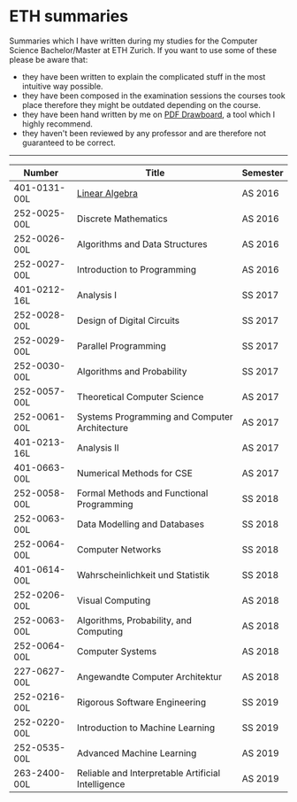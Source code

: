 # ETH summaries
Summaries which I have written during my studies for the Computer Science Bachelor/Master at ETH Zurich. If you want to use some of these please be aware that:

- they have been written to explain the complicated stuff in the most intuitive way possible.
- they have been composed in the examination sessions the courses took place therefore they might be outdated depending on the course.
- they have been hand written by me on [PDF Drawboard](https://www.drawboard.com/pdf/), a tool which I highly recommend.
- they haven't been reviewed by any professor and are therefore not guaranteed to be correct.

---

| Number        | Title           | Semester  |
| ------------- |-------------  | -----|
| 401-0131-00L  | 	[Linear Algebra](https://github.com/bojonas/eth-summaries/blob/master/Lineare%20Algebra%20Zusammenfassung.pdf)   | AS 2016 |
| 252-0025-00L  | Discrete Mathematics      |   AS 2016 |
| 252-0026-00L | 	Algorithms and Data Structures       |    AS 2016 |
| 252-0027-00L | 	Introduction to Programming        |    AS 2016 |
| 401-0212-16L  | 		Analysis I   | SS 2017 |
| 252-0028-00L | 	Design of Digital Circuits      |   SS 2017 |
| 252-0029-00L | 		Parallel Programming       |    SS 2017 |
| 252-0030-00L | 		Algorithms and Probability        |    SS 2017 |
| 252-0057-00L  | 			Theoretical Computer Science   | AS 2017 |
| 252-0061-00L | 		Systems Programming and Computer Architecture      |   AS 2017 |
| 401-0213-16L | 			Analysis II       |    AS 2017 |
| 401-0663-00L | 			Numerical Methods for CSE        |    AS 2017 |
| 252-0058-00L  | 				Formal Methods and Functional Programming   | SS 2018 |
| 252-0063-00L | 			Data Modelling and Databases      |   SS 2018 |
| 252-0064-00L | 				Computer Networks      |    SS 2018 |
| 401-0614-00L | 				Wahrscheinlichkeit und Statistik         |    SS 2018 |
 | 252-0206-00L  | 					Visual Computing   | AS 2018 |
| 252-0063-00L | 				Algorithms, Probability, and Computing      |   AS 2018 |
| 252-0064-00L | 					Computer Systems      |    AS 2018 |
| 227-0627-00L | 					Angewandte Computer Architektur        |    AS 2018 |
| 252-0216-00L | 						Rigorous Software Engineering      |    SS 2019 |
| 252-0220-00L | 						Introduction to Machine Learning         |    SS 2019 |
| 252-0535-00L | 							Advanced Machine Learning      |    AS 2019 |
| 263-2400-00L | 							Reliable and Interpretable Artificial Intelligence         |    AS 2019 |
